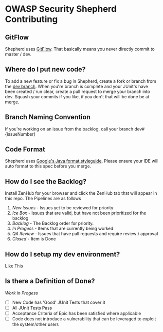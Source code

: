 
# OWASP Security Shepherd Contributing

## GitFlow
Shepherd uses [GitFlow](https://datasift.github.io/gitflow/IntroducingGitFlow.html). That basically means you never directly commit to master / dev.

## Where do I put new code?
To add a new feature or fix a bug in Shepherd, create a fork or branch from the [dev branch](https://github.com/OWASP/SecurityShepherd/tree/dev). When you're branch is complete and your JUnit's have been created / run clear, create a pull request to merge your branch into dev. Squash your commits if you like, if you don't that will be done be at merge.

## Branch Naming Convention
If you're working on an issue from the backlog, call your branch dev#{issueNumber}

## Code Format
Shepherd uses [Google's Java format styleguide](https://github.com/google/styleguide/blob/gh-pages/eclipse-java-google-style.xml). Please ensure your IDE will auto format to this spec before you merge.

## How do I see the Backlog?
Install ZenHub for your browser and click the ZenHub tab that will appear in this repo. The Pipelines are as follows
1. *New Issues* - Issues yet to be reviewed for priority
2. *Ice Box* - Issues that are valid, but have not been prioritized for the backlog
3. *Backlog* - The Backlog order for priority.
4. *In Progess* - Items that are currently being worked
5. *QA Review* - Issues that have pull requests and require review / approval
6. *Closed* - Item is Done

## How do I setup my dev environment?
[Like This](https://github.com/OWASP/SecurityShepherd/wiki/Create-a-Security-Shepherd-Dev-Environment)

## Is there a Definition of Done?
*Work in Progess*  
- [ ] New Code has 'Good' JUnit Tests that cover it
- [ ] All JUnit Tests Pass
- [ ] Acceptance Criteria of Epic has been satisfied where applicable
- [ ] Code does not introduce a vulnerability that can be leveraged to exploit the system/other users
